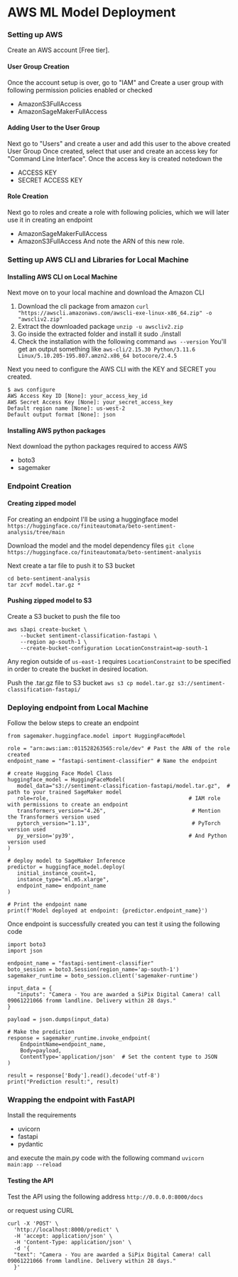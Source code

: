 # AWS ML Model Deployment
### Setting up AWS
Create an AWS account [Free tier].

#### User Group Creation
Once the account setup is over, go to "IAM" and Create a user group with following permission policies enabled or checked
- AmazonS3FullAccess
- AmazonSageMakerFullAccess

#### Adding User to the User Group
Next go to "Users" and create a user and add this user to the above created User Group
Once created, select that user and create an access key for "Command Line Interface".
Once the access key is created notedown the 
- ACCESS KEY
- SECRET ACCESS KEY

#### Role Creation
Next go to roles and create a role with following policies, which we will later use it in creating an endpoint
- AmazonSageMakerFullAccess
- AmazonS3FullAccess 
And note the ARN of this new role.


### Setting up AWS CLI and Libraries for Local Machine

#### Installing AWS CLI on Local Machine
Next move on to your local machine and download the Amazon CLI
1. Download the cli package from amazon `curl "https://awscli.amazonaws.com/awscli-exe-linux-x86_64.zip" -o "awscliv2.zip"`
2. Extract the downloaded package `unzip -u awscliv2.zip`
3. Go inside the extracted folder and install it sudo ./install
4. Check the installation with the following command `aws --version`
You'll get an output something like `aws-cli/2.15.30 Python/3.11.6 Linux/5.10.205-195.807.amzn2.x86_64 botocore/2.4.5`

Next you need to configure the AWS CLI with the KEY and SECRET you created.
```
$ aws configure
AWS Access Key ID [None]: your_access_key_id
AWS Secret Access Key [None]: your_secret_access_key
Default region name [None]: us-west-2
Default output format [None]: json
```

#### Installing AWS python packages
Next download the python packages required to access AWS 
- boto3
- sagemaker


### Endpoint Creation

#### Creating zipped model
For creating an endpoint I'll be using a huggingface model 
`https://huggingface.co/finiteautomata/beto-sentiment-analysis/tree/main`

Download the model and the model dependency files
`git clone https://huggingface.co/finiteautomata/beto-sentiment-analysis`

Next create a tar file to push it to S3 bucket
```
cd beto-sentiment-analysis
tar zcvf model.tar.gz *
```

#### Pushing zipped model to S3
Create a S3 bucket to push the file too
```
aws s3api create-bucket \
    --bucket sentiment-classification-fastapi \
    --region ap-south-1 \
    --create-bucket-configuration LocationConstraint=ap-south-1
```
Any region outside of `us-east-1` requires `LocationConstraint` to be specified in order to create the bucket in desired location.

Push the .tar.gz file to S3 bucket
`aws s3 cp model.tar.gz s3://sentiment-classification-fastapi/`


### Deploying endpoint from Local Machine
Follow the below steps to create an endpoint
```
from sagemaker.huggingface.model import HuggingFaceModel

role = "arn:aws:iam::011528263565:role/dev" # Past the ARN of the role created
endpoint_name = "fastapi-sentiment-classifier" # Name the endpoint

# create Hugging Face Model Class
huggingface_model = HuggingFaceModel(
   model_data="s3://sentiment-classification-fastapi/model.tar.gz",  # path to your trained SageMaker model
   role=role,                                            # IAM role with permissions to create an endpoint
   transformers_version="4.26",                           # Mention the Transformers version used
   pytorch_version="1.13",                                # PyTorch version used
   py_version='py39',                                    # And Python version used
)

# deploy model to SageMaker Inference
predictor = huggingface_model.deploy(
   initial_instance_count=1,
   instance_type="ml.m5.xlarge",
   endpoint_name= endpoint_name
)

# Print the endpoint name
print(f'Model deployed at endpoint: {predictor.endpoint_name}')
```

Once endpoint is successfully created you can test it using the following code
```
import boto3
import json

endpoint_name = "fastapi-sentiment-classifier" 
boto_session = boto3.Session(region_name='ap-south-1')
sagemaker_runtime = boto_session.client('sagemaker-runtime')

input_data = {
   "inputs": "Camera - You are awarded a SiPix Digital Camera! call 09061221066 fromm landline. Delivery within 28 days."
}

payload = json.dumps(input_data)

# Make the prediction
response = sagemaker_runtime.invoke_endpoint(
    EndpointName=endpoint_name,
    Body=payload,
    ContentType='application/json'  # Set the content type to JSON
)

result = response['Body'].read().decode('utf-8')
print("Prediction result:", result)
```


### Wrapping the endpoint with FastAPI

Install the requirements 
- uvicorn
- fastapi
- pydantic

and execute the main.py code with the following command
`uvicorn main:app --reload`

#### Testing the API
Test the API using the following address `http://0.0.0.0:8000/docs`

or request using CURL
```
curl -X 'POST' \
  'http://localhost:8000/predict' \
  -H 'accept: application/json' \
  -H 'Content-Type: application/json' \
  -d '{
  "text": "Camera - You are awarded a SiPix Digital Camera! call 09061221066 fromm landline. Delivery within 28 days."
  }'
```
